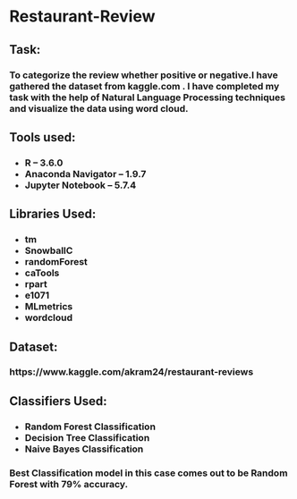 # Restaurant-Review
<h2>Task:</h2><h3> To categorize the review whether positive or negative.I have gathered the dataset from kaggle.com
  . I have completed my task with the help of Natural Language Processing techniques and visualize the data using word cloud.
<h2>Tools used:</h2>
<h3>
  <ul><li>R – 3.6.0</li>
    <li>Anaconda Navigator – 1.9.7</li>
    <li>Jupyter Notebook – 5.7.4</li></ul>
  </h3>

<h2>Libraries Used:</h2>
<h3><ul><li>tm</li>
  <li>SnowballC</li>
  <li>randomForest</li>
  <li>caTools</li>
  <li>rpart</li>
  <li>e1071</li>
  <li>MLmetrics</li>
  <li>wordcloud</li></ul></h3>
   
<h2>Dataset:</h2><h3> https://www.kaggle.com/akram24/restaurant-reviews</h3>
<h2>Classifiers Used:</h2>
<h3><ul><li>Random Forest Classification</li>
  <li>Decision Tree Classification</li>
  <li>Naive Bayes Classification</li></ul></h3>
<h3>Best Classification model in this case comes out to be Random Forest with 79% accuracy.</h3>
